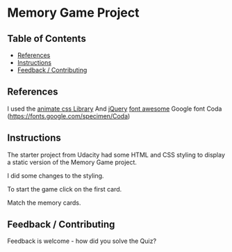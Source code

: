 # Memory Game Project

## Table of Contents

* [References](#References)
* [Instructions](#instructions)
* [Feedback / Contributing](#contributing)

## References
I used the [animate css Library](https://github.com/daneden/animate.css) 
And [jQuery](https://jquery.com/)
[font awesome](https://fontawesome.com/)
Google font Coda (https://fonts.google.com/specimen/Coda) 


## Instructions

The starter project from Udacity had some HTML and CSS styling to display a static version of the Memory Game project.

I did some changes to the styling.

To start the game click on the first card. 

Match the memory cards.

## Feedback / Contributing
Feedback is welcome - how did you solve the Quiz?

